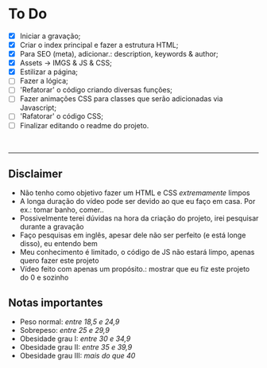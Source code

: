 # To Do   
<!-- TODO -->
- [X] Iniciar a gravação;
- [X] Criar o index principal e fazer a estrutura HTML;
- [X] Para SEO (meta), adicionar.: description, keywords & author;
- [X] Assets -> IMGS & JS & CSS;
- [X] Estilizar a página;
- [ ] Fazer a lógica;
- [ ] 'Refatorar' o código criando diversas funções;
- [ ] Fazer animações CSS para classes que serão adicionadas via Javascript;
- [ ] 'Rafatorar' o código CSS;
- [ ] Finalizar editando o readme do projeto.

</br>

________________________________________________

## Disclaimer
* Não tenho como objetivo fazer um HTML e CSS _extremamente_ limpos 
* A longa duração do vídeo pode ser devido ao que eu faço em casa. Por ex.: tomar banho, comer..
* Possivelmente terei dúvidas na hora da criação do projeto, irei pesquisar durante a gravação
* Faço pesquisas em inglês, apesar dele não ser perfeito (e está longe disso), eu entendo bem  
* Meu conhecimento é limitado, o código de JS não estará limpo, apenas quero fazer este projeto
* Vídeo feito com apenas um propósito.: mostrar que eu fiz este projeto do 0 e sozinho

## Notas importantes
- Peso normal: _entre 18,5 e 24,9_
- Sobrepeso: _entre 25 e 29,9_
- Obesidade grau I: _entre 30 e 34,9_
- Obesidade grau II: _entre 35 e 39,9_
- Obesidade grau III: _mais do que 40_